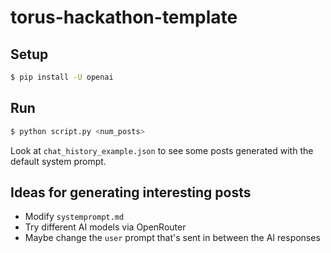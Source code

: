 # torus-hackathon-template

## Setup
```sh
$ pip install -U openai
```

## Run
```sh
$ python script.py <num_posts>
```

Look at `chat_history_example.json` to see some posts generated with the default system prompt.

## Ideas for generating interesting posts
- Modify `systemprompt.md`
- Try different AI models via OpenRouter
- Maybe change the `user` prompt that's sent in between the AI responses

